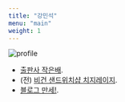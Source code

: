 ```yaml
---
title: "강민석"
menu: "main"
weight: 1
---
```


![profile](https://cdn.uploads.micro.blog/140962/2024/profile-pic-1.webp)

- [출판사 작은배](https://jagunbae.com/about/).
- (전) [비건 샌드위치샵 치지레이지](https://reviews.cheesylazy.com/).
- [블로그 만세!](http://blogmansae.com/).